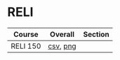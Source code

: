 # RELI

| Course | Overall | Section |
| ------ | ------- | ------- |
| RELI 150 | [csv](https://github.com/UCSD-Historical-Enrollment-Data/2024Spring/blob/main/overall/RELI%20150.csv), [png](https://raw.githubusercontent.com/UCSD-Historical-Enrollment-Data/2024Spring/main/plot_overall/RELI%20150.png) |  |
